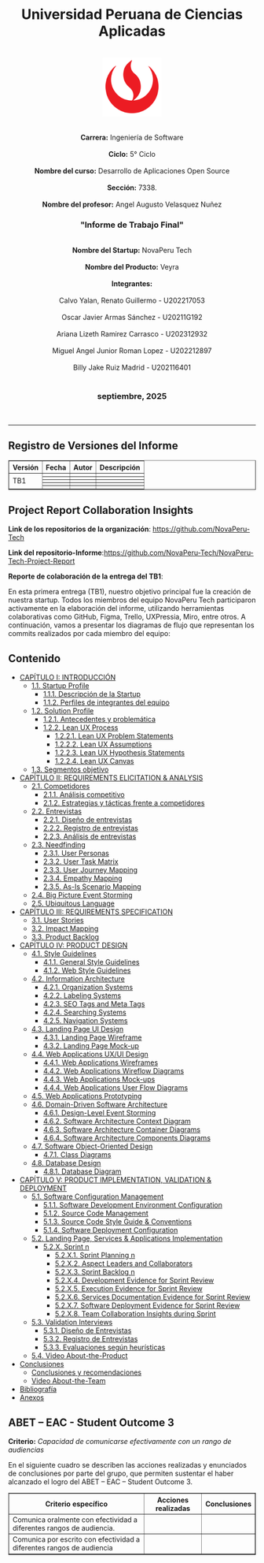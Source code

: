 <div align="center">
  <h1>Universidad Peruana de Ciencias Aplicadas</h1>
  <br>
  <img src="./images/UPC.png" alt="UPC Logo" width="auto" height="120"/>
  <p>
    <br>
    <strong>Carrera:</strong> Ingeniería de Software
    <br><br>
    <strong>Ciclo:</strong> 5° Ciclo
    <br><br>
    <strong>Nombre del curso:</strong> Desarrollo de Aplicaciones Open Source
    <br><br>
    <strong>Sección:</strong> 7338.
    <br><br>
    <strong>Nombre del profesor:</strong> Angel Augusto Velasquez Nuñez
  </p>
  <h3>"Informe de Trabajo Final"</h3>
  <p>
    <br>
    <strong>Nombre del Startup:</strong> NovaPeru Tech
    <br><br>
    <strong>Nombre del Producto:</strong> Veyra
    <br><br>
    <strong>Integrantes:</strong>
    <br><br>
    Calvo Yalan, Renato Guillermo - U202217053
    <br><br>
      Oscar Javier Armas Sánchez - U20211G192
    <br><br>
     Ariana Lizeth Ramirez Carrasco - U202312932
    <br><br>
     Miguel Angel Junior Roman Lopez - U202212897
    <br><br>
      Billy Jake Ruiz Madrid - U202116401
    <br><br>
  </p>
  <h3>septiembre, 2025</h3>
</div>

<br>

<hr>

## Registro de Versiones del Informe

<table border="1" cellpadding="5" cellspacing="0">
  <thead>
    <tr>
      <th>Versión</th>
      <th>Fecha</th>
      <th>Autor</th>
      <th>Descripción</th>
    </tr>
  </thead>
  <tbody>
    <tr>
      <td rowspan="10">TB1</td>
      <td></td>
      <td></td>
      <td></td>
    </tr>
    <tr>
      <td></td>
      <td></td>
      <td></td>
    </tr>
    <tr>
      <td></td>
      <td></td>
      <td></td>
    </tr>
    <tr>
      <td></td>
      <td></td>
      <td></td>
    </tr>
    <tr>
      <td></td>
      <td></td>
      <td></td>
    </tr>
  </tbody>
</table>


## Project Report Collaboration Insights

**Link de los repositorios de la organización**: https://github.com/NovaPeru-Tech

**Link del repositorio-Informe**:https://github.com/NovaPeru-Tech/NovaPeru-Tech-Project-Report

**Reporte de colaboración de la entrega del TB1**:

En esta primera entrega (TB1), nuestro objetivo principal fue la creación de nuestra startup. Todos los miembros del equipo NovaPeru Tech participaron activamente en la elaboración del informe, utilizando herramientas colaborativas como GitHub, Figma, Trello, UXPressia, Miro, entre otros. A continuación, vamos a presentar los diagramas de flujo que representan los commits realizados por cada miembro del equipo:

<h2>Contenido</h2>

<ul>
  <li><a href="#capítulo-i-introducción">CAPÍTULO I: INTRODUCCIÓN</a>
    <ul>
      <li><a href="#11-startup-profile">1.1. Startup Profile</a>
        <ul>
          <li><a href="#111-descripción-de-la-startup">1.1.1. Descripción de la Startup</a></li>
          <li><a href="#112-perfiles-de-integrantes-del-equipo">1.1.2. Perfiles de integrantes del equipo</a></li>
        </ul>
      </li>
      <li><a href="#12-solution-profile">1.2. Solution Profile</a>
        <ul>
          <li><a href="#121-antecedentes-y-problemática">1.2.1. Antecedentes y problemática</a></li>
          <li><a href="#122-lean-ux-process">1.2.2. Lean UX Process</a>
            <ul>
              <li><a href="#1221-lean-ux-problem-statements">1.2.2.1. Lean UX Problem Statements</a></li>
              <li><a href="#1222-lean-ux-assumptions">1.2.2.2. Lean UX Assumptions</a></li>
              <li><a href="#1223-lean-ux-hypothesis-statements">1.2.2.3. Lean UX Hypothesis Statements</a></li>
              <li><a href="#1224-lean-ux-canvas">1.2.2.4. Lean UX Canvas</a></li>
            </ul>
          </li>
        </ul>
      </li>
      <li><a href="#13-segmentos-objetivo">1.3. Segmentos objetivo</a></li>
    </ul>
  </li>

  <li><a href="#capítulo-ii-requirements-elicitation--analysis">CAPÍTULO II: REQUIREMENTS ELICITATION & ANALYSIS</a>
    <ul>
      <li><a href="#21-competidores">2.1. Competidores</a>
        <ul>
          <li><a href="#211-análisis-competitivo">2.1.1. Análisis competitivo</a></li>
          <li><a href="#212-estrategias-y-tácticas-frente-a-competidores">2.1.2. Estrategias y tácticas frente a competidores</a></li>
        </ul>
      </li>
      <li><a href="#22-entrevistas">2.2. Entrevistas</a>
        <ul>
          <li><a href="#221-diseño-de-entrevistas">2.2.1. Diseño de entrevistas</a></li>
          <li><a href="#222-registro-de-entrevistas">2.2.2. Registro de entrevistas</a></li>
          <li><a href="#223-análisis-de-entrevistas">2.2.3. Análisis de entrevistas</a></li>
        </ul>
      </li>
      <li><a href="#23-needfinding">2.3. Needfinding</a>
        <ul>
          <li><a href="#231-user-personas">2.3.1. User Personas</a></li>
          <li><a href="#232-user-task-matrix">2.3.2. User Task Matrix</a></li>
          <li><a href="#233-user-journey-mapping">2.3.3. User Journey Mapping</a></li>
          <li><a href="#234-empathy-mapping">2.3.4. Empathy Mapping</a></li>
          <li><a href="#235-as-is-scenario-mapping">2.3.5. As-Is Scenario Mapping</a></li>
        </ul>
      </li>
      <li><a href="#24-big-picture-event-storming">2.4. Big Picture Event Storming</a></li>
      <li><a href="#25-ubiquitous-language">2.5. Ubiquitous Language</a></li>
    </ul>
  </li>

  <li><a href="#capítulo-iii-requirements-specification">CAPÍTULO III: REQUIREMENTS SPECIFICATION</a>
    <ul>
      <li><a href="#31-user-stories">3.1. User Stories</a></li>
      <li><a href="#32-impact-mapping">3.2. Impact Mapping</a></li>
      <li><a href="#33-product-backlog">3.3. Product Backlog</a></li>
    </ul>
  </li>

  <li><a href="#capítulo-iv-product-design">CAPÍTULO IV: PRODUCT DESIGN</a>
    <ul>
      <li><a href="#41-style-guidelines">4.1. Style Guidelines</a>
        <ul>
          <li><a href="#411-general-style-guidelines">4.1.1. General Style Guidelines</a></li>
          <li><a href="#412-web-style-guidelines">4.1.2. Web Style Guidelines</a></li>
        </ul>
      </li>
      <li><a href="#42-information-architecture">4.2. Information Architecture</a>
        <ul>
          <li><a href="#421-organization-systems">4.2.1. Organization Systems</a></li>
          <li><a href="#422-labeling-systems">4.2.2. Labeling Systems</a></li>
          <li><a href="#423-seo-tags-and-meta-tags">4.2.3. SEO Tags and Meta Tags</a></li>
          <li><a href="#424-searching-systems">4.2.4. Searching Systems</a></li>
          <li><a href="#425-navigation-systems">4.2.5. Navigation Systems</a></li>
        </ul>
      </li>
      <li><a href="#43-landing-page-ui-design">4.3. Landing Page UI Design</a>
        <ul>
          <li><a href="#431-landing-page-wireframe">4.3.1. Landing Page Wireframe</a></li>
          <li><a href="#432-landing-page-mock-up">4.3.2. Landing Page Mock-up</a></li>
        </ul>
      </li>
      <li><a href="#44-web-applications-uxui-design">4.4. Web Applications UX/UI Design</a>
        <ul>
          <li><a href="#441-web-applications-wireframes">4.4.1. Web Applications Wireframes</a></li>
          <li><a href="#442-web-applications-wireflow-diagrams">4.4.2. Web Applications Wireflow Diagrams</a></li>
          <li><a href="#443-web-applications-mock-ups">4.4.3. Web Applications Mock-ups</a></li>
          <li><a href="#444-web-applications-user-flow-diagrams">4.4.4. Web Applications User Flow Diagrams</a></li>
        </ul>
      </li>
      <li><a href="#45-web-applications-prototyping">4.5. Web Applications Prototyping</a></li>
      <li><a href="#46-domain-driven-software-architecture">4.6. Domain-Driven Software Architecture</a>
        <ul>
          <li><a href="#461-design-level-event-storming">4.6.1. Design-Level Event Storming</a></li>
          <li><a href="#462-software-architecture-context-diagram">4.6.2. Software Architecture Context Diagram</a></li>
          <li><a href="#463-software-architecture-container-diagrams">4.6.3. Software Architecture Container Diagrams</a></li>
          <li><a href="#464-software-architecture-components-diagrams">4.6.4. Software Architecture Components Diagrams</a></li>
        </ul>
      </li>
      <li><a href="#47-software-object-oriented-design">4.7. Software Object-Oriented Design</a>
        <ul>
          <li><a href="#471-class-diagrams">4.7.1. Class Diagrams</a></li>
        </ul>
      </li>
      <li><a href="#48-database-design">4.8. Database Design</a>
        <ul>
          <li><a href="#481-database-diagram">4.8.1. Database Diagram</a></li>
        </ul>
      </li>
    </ul>
  </li>

  <li><a href="#capítulo-v-product-implementation-validation--deployment">CAPÍTULO V: PRODUCT IMPLEMENTATION, VALIDATION & DEPLOYMENT</a>
    <ul>
      <li><a href="#51-software-configuration-management">5.1. Software Configuration Management</a>
        <ul>
          <li><a href="#511-software-development-environment-configuration">5.1.1. Software Development Environment Configuration</a></li>
          <li><a href="#512-source-code-management">5.1.2. Source Code Management</a></li>
          <li><a href="#513-source-code-style-guide--conventions">5.1.3. Source Code Style Guide & Conventions</a></li>
          <li><a href="#514-software-deployment-configuration">5.1.4. Software Deployment Configuration</a></li>
        </ul>
      </li>
      <li><a href="#52-landing-page-services--applications-implementation">5.2. Landing Page, Services & Applications Implementation</a>
        <ul>
          <li><a href="#52x-sprint-n">5.2.X. Sprint n</a>
            <ul>
              <li><a href="#52x1-sprint-planning-n">5.2.X.1. Sprint Planning n</a></li>
              <li><a href="#52x2-aspect-leaders-and-collaborators">5.2.X.2. Aspect Leaders and Collaborators</a></li>
              <li><a href="#52x3-sprint-backlog-n">5.2.X.3. Sprint Backlog n</a></li>
              <li><a href="#52x4-development-evidence-for-sprint-review">5.2.X.4. Development Evidence for Sprint Review</a></li>
              <li><a href="#52x5-execution-evidence-for-sprint-review">5.2.X.5. Execution Evidence for Sprint Review</a></li>
              <li><a href="#52x6-services-documentation-evidence-for-sprint-review">5.2.X.6. Services Documentation Evidence for Sprint Review</a></li>
              <li><a href="#52x7-software-deployment-evidence-for-sprint-review">5.2.X.7. Software Deployment Evidence for Sprint Review</a></li>
              <li><a href="#52x8-team-collaboration-insights-during-sprint">5.2.X.8. Team Collaboration Insights during Sprint</a></li>
            </ul>
          </li>
        </ul>
      </li>
      <li><a href="#53-validation-interviews">5.3. Validation Interviews</a>
        <ul>
          <li><a href="#531-diseño-de-entrevistas">5.3.1. Diseño de Entrevistas</a></li>
          <li><a href="#532-registro-de-entrevistas">5.3.2. Registro de Entrevistas</a></li>
          <li><a href="#533-evaluaciones-según-heurísticas">5.3.3. Evaluaciones según heurísticas</a></li>
        </ul>
      </li>
      <li><a href="#54-video-about-the-product">5.4. Video About-the-Product</a></li>
    </ul>
  </li>

  <li><a href="#conclusiones">Conclusiones</a>
    <ul>
      <li><a href="#conclusiones-y-recomendaciones">Conclusiones y recomendaciones</a></li>
      <li><a href="#video-about-the-team">Video About-the-Team</a></li>
    </ul>
  </li>

  <li><a href="#bibliografía">Bibliografía</a></li>
  <li><a href="#anexos">Anexos</a></li>
</ul>



## ABET – EAC - Student Outcome 3

**Criterio:** *Capacidad de comunicarse efectivamente con un rango de audiencias*

En el siguiente cuadro se describen las acciones realizadas y enunciados de conclusiones por parte del grupo, que permiten sustentar el haber alcanzado el logro del ABET – EAC – Student Outcome 3.

<table border="1" cellpadding="5" cellspacing="0">
  <thead>
    <tr>
      <th>Criterio específico</th>
      <th>Acciones realizadas</th>
      <th>Conclusiones</th>
    </tr>
  </thead>
  <tbody>
    <tr>
      <td>Comunica oralmente con efectividad a diferentes rangos de audiencia.</td>
      <td></td>
      <td></td>
    </tr>
    <tr>
      <td>Comunica por escrito con efectividad a diferentes rangos de audiencia</td>
      <td></td>
      <td></td>
    </tr>
  </tbody>
</table>



